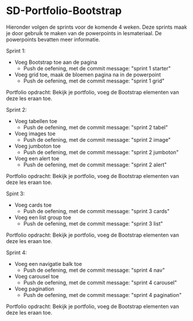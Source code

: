 # SD-Portfolio-Bootstrap

Hieronder volgen de sprints voor de komende 4 weken. 
Deze sprints maak je door gebruik te maken van de powerpoints in lesmateriaal. De powerpoints bevatten meer informatie.

Sprint 1:
- Voeg Bootstrap toe aan de pagina
    - Push de oefening, met de commit message: "sprint 1 starter"
- Voeg grid toe, maak de bloemen pagina na in de powerpoint
    - Push de oefening, met de commit message: "sprint 1 grid"

Portfolio opdracht: Bekijk je portfolio, voeg de Bootstrap elementen van deze les eraan toe.

Sprint 2: 
- Voeg tabellen toe
    - Push de oefening, met de commit message: "sprint 2 tabel"
- Voeg images toe
    - Push de oefening, met de commit message: "sprint 2 image"
- Voeg jumboton toe
    - Push de oefening, met de commit message: "sprint 2 jumboton"
- Voeg een alert toe
    - Push de oefening, met de commit message: "sprint 2 alert"

Portfolio opdracht: Bekijk je portfolio, voeg de Bootstrap elementen van deze les eraan toe.

Spint 3: 
- Voeg cards toe
    - Push de oefening, met de commit message: "sprint 3 cards"
- Voeg een list group toe
    - Push de oefening, met de commit message: "sprint 3 list"

Portfolio opdracht: Bekijk je portfolio, voeg de Bootstrap elementen van deze les eraan toe.

Sprint 4: 
- Voeg een navigatie balk toe
    - Push de oefening, met de commit message: "sprint 4 nav"
- Voeg carousel toe
    - Push de oefening, met de commit message: "sprint 4 carousel"
- Voeg pagination
    - Push de oefening, met de commit message: "sprint 4 pagination"

Portfolio opdracht: Bekijk je portfolio, voeg de Bootstrap elementen van deze les eraan toe.



